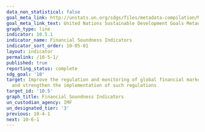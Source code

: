 ```yaml
---
data_non_statistical: false
goal_meta_link: http://unstats.un.org/sdgs/files/metadata-compilation/Metadata-Goal-10.pdf
goal_meta_link_text: United Nations Sustainable Development Goals Metadata (pdf 564kB)
graph_type: line
indicator: 10.5.1
indicator_name: Financial Soundness Indicators
indicator_sort_order: 10-05-01
layout: indicator
permalink: /10-5-1/
published: true
reporting_status: complete
sdg_goal: '10'
target: Improve the regulation and monitoring of global financial markets and institutions
  and strengthen the implementation of such regulations
target_id: '10.5'
graph_title: Financial Soundness Indicators
un_custodian_agency: IMF
un_designated_tier: '3'
previous: 10-4-1
next: 10-6-1
---
```

